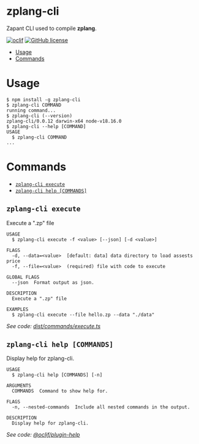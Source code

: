 zplang-cli
=================

Zapant CLI used to compile **zplang**.

[![oclif](https://img.shields.io/badge/cli-oclif-brightgreen.svg)](https://oclif.io)
[![GitHub license](https://img.shields.io/github/license/oclif/hello-world)](https://github.com/oclif/hello-world/blob/main/LICENSE)

<!-- toc -->
* [Usage](#usage)
* [Commands](#commands)
<!-- tocstop -->
# Usage
<!-- usage -->
```sh-session
$ npm install -g zplang-cli
$ zplang-cli COMMAND
running command...
$ zplang-cli (--version)
zplang-cli/0.0.12 darwin-x64 node-v18.16.0
$ zplang-cli --help [COMMAND]
USAGE
  $ zplang-cli COMMAND
...
```
<!-- usagestop -->
# Commands
<!-- commands -->
* [`zplang-cli execute`](#zplang-cli-execute)
* [`zplang-cli help [COMMANDS]`](#zplang-cli-help-commands)

## `zplang-cli execute`

Execute a ".zp" file

```
USAGE
  $ zplang-cli execute -f <value> [--json] [-d <value>]

FLAGS
  -d, --data=<value>  [default: data] data directory to load assests price
  -f, --file=<value>  (required) file with code to execute

GLOBAL FLAGS
  --json  Format output as json.

DESCRIPTION
  Execute a ".zp" file

EXAMPLES
  $ zplang-cli execute --file hello.zp --data "./data"
```

_See code: [dist/commands/execute.ts](https://github.com/zapant-com/zp-lang/blob/v0.0.12/dist/commands/execute.ts)_

## `zplang-cli help [COMMANDS]`

Display help for zplang-cli.

```
USAGE
  $ zplang-cli help [COMMANDS] [-n]

ARGUMENTS
  COMMANDS  Command to show help for.

FLAGS
  -n, --nested-commands  Include all nested commands in the output.

DESCRIPTION
  Display help for zplang-cli.
```

_See code: [@oclif/plugin-help](https://github.com/oclif/plugin-help/blob/v5.2.10/src/commands/help.ts)_
<!-- commandsstop -->

